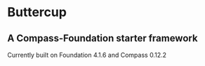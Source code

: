 # Buttercup

## A Compass-Foundation starter framework

Currently built on Foundation 4.1.6 and Compass 0.12.2